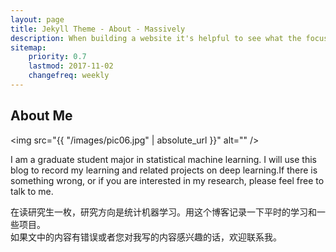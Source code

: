```yaml
---
layout: page
title: Jekyll Theme - About - Massively
description: When building a website it's helpful to see what the focus of your site is. This page is an example of how to show a website's focus.
sitemap:
    priority: 0.7
    lastmod: 2017-11-02
    changefreq: weekly
---
```

## About Me

<span class="image left"><img src="{{ "/images/pic06.jpg" | absolute_url }}" alt="" /></span>

<p> I am a graduate student major in statistical machine learning. I will use this blog to record my learning and related projects on deep learning.If there is something wrong, or if you are interested in my research, please feel free to talk to me.
</p>
<p>在读研究生一枚，研究方向是统计机器学习。用这个博客记录一下平时的学习和一些项目。<br />如果文中的内容有错误或者您对我写的内容感兴趣的话，欢迎联系我。</p>


